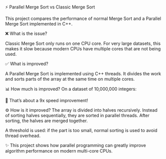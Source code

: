 ⚡ Parallel Merge Sort vs Classic Merge Sort

This project compares the performance of normal Merge Sort and a Parallel Merge Sort implemented in C++.

❌ What is the issue?

Classic Merge Sort only runs on one CPU core.
For very large datasets, this makes it slow because modern CPUs have multiple cores that are not being used.

✅ What is improved?

A Parallel Merge Sort is implemented using C++ threads.
It divides the work and sorts parts of the array at the same time on multiple cores.

📊 How much is improved?
On a dataset of 10,000,000 integers:




🚀 That’s about a 9x speed improvement!

⚙️ How is it improved?
The array is divided into halves recursively.
Instead of sorting halves sequentially, they are sorted in parallel threads.
After sorting, the halves are merged together.

A threshold is used: if the part is too small, normal sorting is used to avoid thread overhead.

✨ This project shows how parallel programming can greatly improve algorithm performance on modern multi-core CPUs.
